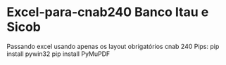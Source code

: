 # Excel-para-cnab240 Banco Itau e Sicob
Passando excel usando apenas os layout obrigatórios cnab 240
Pips:
pip install pywin32
pip install PyMuPDF
